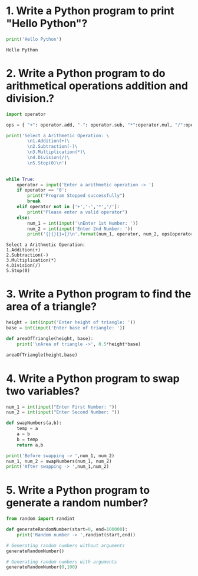 # 1. Write a Python program to print &quot;Hello Python&quot;?


```python
print('Hello Python')
```

    Hello Python
    

# 2. Write a Python program to do arithmetical operations addition and division.?


```python
import operator

ops = { "+": operator.add, "-": operator.sub, "*":operator.mul, "/":operator.truediv } 

print('Select a Arithmetic Operation: \
        \n1.Addition(+)\
        \n2.Subtraction(-)\
        \n3.Multiplication(*)\
        \n4.Division(/)\
        \n5.Stop(0)\n')
   

while True:
    operator = input('Enter a arithmetic operation -> ')
    if operator == '0':
        print("Program Stopped successfully")
        break
    elif operator not in ['+','-','*','/']:
        print("Please enter a valid operator")
    else:
        num_1 = int(input('\nEnter 1st Number: '))
        num_2 = int(input('Enter 2nd Number: '))
        print('{}{}{}={}\n'.format(num_1, operator, num_2, ops[operator](num_1,num_2)))
```

    Select a Arithmetic Operation:         
    1.Addition(+)        
    2.Subtraction(-)        
    3.Multiplication(*)        
    4.Division(/)        
    5.Stop(0)
    
    

# 3. Write a Python program to find the area of a triangle?


```python
height = int(input('Enter height of triangle: '))
base = int(input('Enter base of triangle: '))

def areaOfTriangle(height, base):
    print('\nArea of triangle ->', 0.5*height*base)

areaOfTriangle(height,base)
```

# 4. Write a Python program to swap two variables? 


```python
num_1 = int(input("Enter First Number: "))
num_2 = int(input("Enter Second Number: "))

def swapNumbers(a,b):
    temp = a
    a = b
    b = temp
    return a,b

print('Before swapping -> ',num_1, num_2)
num_1, num_2 = swapNumbers(num_1, num_2)
print('After swapping -> ',num_1,num_2)

```

# 5. Write a Python program to generate a random number?


```python
from random import randint

def generateRandomNumber(start=0, end=100000):
    print('Random number -> ',randint(start,end))

# Generating random numbers without arguments    
generateRandomNumber()

# Generating random numbers with arguments    
generateRandomNumber(0,100)
```
